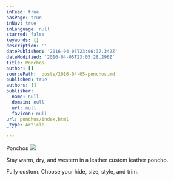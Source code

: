 ```yaml
---
inFeed: true
hasPage: true
inNav: true
inLanguage: null
starred: false
keywords: []
description: ''
datePublished: '2016-04-05T23:06:37.342Z'
dateModified: '2016-04-05T23:05:28.296Z'
title: Ponchos
author: []
sourcePath: _posts/2016-04-05-ponchos.md
published: true
authors: []
publisher:
  name: null
  domain: null
  url: null
  favicon: null
url: ponchos/index.html
_type: Article

---
```

Ponchos
![](https://the-grid-user-content.s3-us-west-2.amazonaws.com/e25a8358-8a6d-43c9-852a-845b5e18890b.jpg)

Stay warm, dry, and western in a leather custom leather poncho. 

Fully custom. Choose your hide, size, style, and trim.